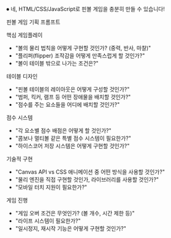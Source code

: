 
⏺ 네, HTML/CSS/JavaScript로 핀볼 게임을 충분히 만들 수 있습니다!

핀볼 게임 기획 프롬프트

핵심 게임플레이

- "볼의 물리 법칙을 어떻게 구현할 것인가? (중력, 반사, 마찰)"
- "플리퍼(flipper) 조작감을 어떻게 만족스럽게 할 것인가?"
- "볼이 테이블 밖으로 나가는 조건은?"

테이블 디자인

- "핀볼 테이블의 레이아웃은 어떻게 구성할 것인가?"
- "범퍼, 킥커, 램프 등 어떤 장애물을 배치할 것인가?"
- "점수를 주는 요소들을 어디에 배치할 것인가?"

점수 시스템

- "각 요소별 점수 배점은 어떻게 할 것인가?"
- "콤보나 멀티볼 같은 특별 점수 시스템이 필요한가?"
- "하이스코어 저장 시스템은 어떻게 구현할 것인가?"

기술적 구현

- "Canvas API vs CSS 애니메이션 중 어떤 방식을 사용할 것인가?"
- "물리 엔진을 직접 구현할 것인가, 라이브러리를 사용할 것인가?"
- "모바일 터치 지원이 필요한가?"

게임 진행

- "게임 오버 조건은 무엇인가? (볼 개수, 시간 제한 등)"
- "라이프 시스템이 필요한가?"
- "일시정지, 재시작 기능은 어떻게 구현할 것인가?"
